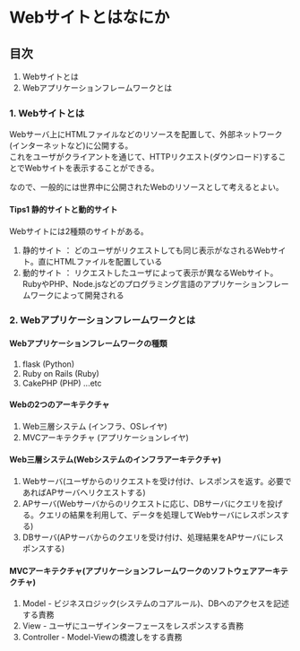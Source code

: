 # Webサイトとはなにか

## 目次
1. Webサイトとは
2. Webアプリケーションフレームワークとは

### 1. Webサイトとは
Webサーバ上にHTMLファイルなどのリソースを配置して、外部ネットワーク(インターネットなど)に公開する。  
これをユーザがクライアントを通じて、HTTPリクエスト(ダウンロード)することでWebサイトを表示することができる。  
  
なので、一般的には世界中に公開されたWebのリソースとして考えるとよい。  

#### Tips1 静的サイトと動的サイト
Webサイトには2種類のサイトがある。
1. 静的サイト ： どのユーザがリクエストしても同じ表示がなされるWebサイト。直にHTMLファイルを配置している
2. 動的サイト ： リクエストしたユーザによって表示が異なるWebサイト。RubyやPHP、Node.jsなどのプログラミング言語のアプリケーションフレームワークによって開発される


### 2. Webアプリケーションフレームワークとは
#### Webアプリケーションフレームワークの種類
1. flask (Python)
2. Ruby on Rails (Ruby)
3. CakePHP (PHP)
...etc

#### Webの2つのアーキテクチャ
1. Web三層システム (インフラ、OSレイヤ)
2. MVCアーキテクチャ (アプリケーションレイヤ)

#### Web三層システム(Webシステムのインフラアーキテクチャ)
1. Webサーバ(ユーザからのリクエストを受け付け、レスポンスを返す。必要であればAPサーバへリクエストする)
2. APサーバ(Webサーバからのリクエストに応じ、DBサーバにクエリを投げる。クエリの結果を利用して、データを処理してWebサーバにレスポンスする)
3. DBサーバ(APサーバからのクエリを受け付け、処理結果をAPサーバにレスポンスする)

#### MVCアーキテクチャ(アプリケーションフレームワークのソフトウェアアーキテクチャ)
1. Model - ビジネスロジック(システムのコアルール)、DBへのアクセスを記述する責務
2. View - ユーザにユーザインターフェースをレスポンスする責務
3. Controller - Model-Viewの橋渡しをする責務
